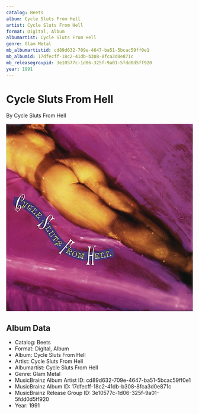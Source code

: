 ```yaml
---
catalog: Beets
album: Cycle Sluts From Hell
artist: Cycle Sluts From Hell
format: Digital, Album
albumartist: Cycle Sluts From Hell
genre: Glam Metal
mb_albumartistid: cd89d632-709e-4647-ba51-5bcac59ff0e1
mb_albumid: 17dfecff-18c2-41db-b308-8fca3d0e871c
mb_releasegroupid: 3e10577c-1d06-325f-9a01-5fdd0d5ff920
year: 1991
---
```


# Cycle Sluts From Hell

By Cycle Sluts From Hell

![](../../assets/beetscovers/Cycle_Sluts_From_Hell-Cycle_Sluts_From_Hell.jpg)

## Album Data

- Catalog: Beets
- Format: Digital, Album
- Album: Cycle Sluts From Hell
- Artist: Cycle Sluts From Hell
- Albumartist: Cycle Sluts From Hell
- Genre: Glam Metal
- MusicBrainz Album Artist ID: cd89d632-709e-4647-ba51-5bcac59ff0e1
- MusicBrainz Album ID: 17dfecff-18c2-41db-b308-8fca3d0e871c
- MusicBrainz Release Group ID: 3e10577c-1d06-325f-9a01-5fdd0d5ff920
- Year: 1991

